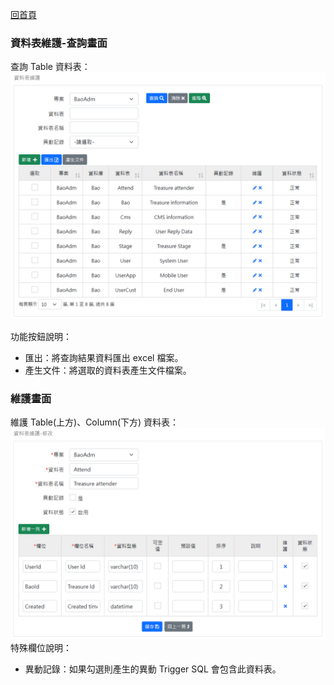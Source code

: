 [回首頁](../../Readme-tw.md)
### 資料表維護-查詢畫面
查詢 Table 資料表：
![查詢畫面](image/table-read.png)

功能按鈕說明：
- 匯出：將查詢結果資料匯出 excel 檔案。
- 產生文件：將選取的資料表產生文件檔案。

### 維護畫面
維護 Table(上方)、Column(下方) 資料表：
![維護畫面](image/table-edit.png)
特殊欄位說明：
- 異動記錄：如果勾選則產生的異動 Trigger SQL 會包含此資料表。